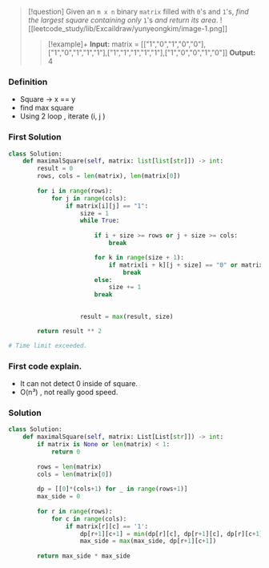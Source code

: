 > [!question] 
> Given an `m x n` binary `matrix` filled with `0`'s and `1`'s, _find the largest square containing only_ `1`'s _and return its area_.
> ![[leetcode_study/lib/Excaildraw/yunyeongkim/image-1.png]]
> > [!example]+
> > **Input:** matrix = [["1","0","1","0","0"],["1","0","1","1","1"],["1","1","1","1","1"],["1","0","0","1","0"]]
> > **Output:** 4

### Definition
- Square -> x == y 
- find max square 
- Using 2 loop , iterate (i, j )

### First Solution
```python
class Solution:
    def maximalSquare(self, matrix: list[list[str]]) -> int:
        result = 0  
        rows, cols = len(matrix), len(matrix[0]) 
        
        for i in range(rows):
            for j in range(cols):
                if matrix[i][j] == "1":  
                    size = 1  
                    while True:
                    
                        if i + size >= rows or j + size >= cols:
                            break 

                        for k in range(size + 1):  
                            if matrix[i + k][j + size] == "0" or matrix[i + size][j + k] == "0":
                                break
                        else:
                            size += 1
                        break 

                   
                    result = max(result, size)

        return result ** 2

# Time limit exceeded.
```

### First code explain.
- It can not detect 0 inside of square. 
- O(n³) , not really good speed.


### Solution
```python
class Solution:
    def maximalSquare(self, matrix: List[List[str]]) -> int:
        if matrix is None or len(matrix) < 1:
            return 0
        
        rows = len(matrix)
        cols = len(matrix[0])
        
        dp = [[0]*(cols+1) for _ in range(rows+1)]
        max_side = 0
        
        for r in range(rows):
            for c in range(cols):
                if matrix[r][c] == '1':
                    dp[r+1][c+1] = min(dp[r][c], dp[r+1][c], dp[r][c+1]) + 1 # Be careful of the indexing since dp grid has additional row and column
                    max_side = max(max_side, dp[r+1][c+1])
                
        return max_side * max_side
```

